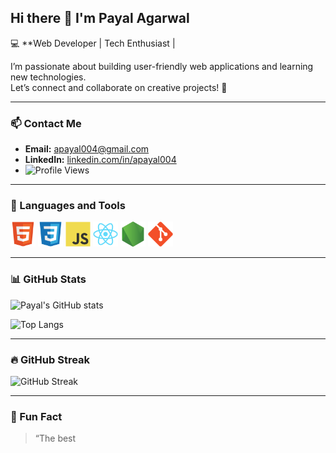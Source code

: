 ## Hi there 👋 I'm Payal Agarwal  

💻 **Web Developer | Tech Enthusiast | 

I’m passionate about building user-friendly web applications and learning new technologies.  
Let’s connect and collaborate on creative projects! 🚀  

---

### 📫 Contact Me  
- **Email:** [apayal004@gmail.com](mailto:apayal004@gmail.com)  
- **LinkedIn:** [linkedin.com/in/apayal004](https://www.linkedin.com/in/apayal004)  
- ![Profile Views](https://komarev.com/ghpvc/?username=payal004&label=Profile%20views&color=0e75b6&style=flat)

---

### 🧰 Languages and Tools  
<p>
  <img src="https://raw.githubusercontent.com/devicons/devicon/master/icons/html5/html5-original.svg" alt="HTML5" width="40" height="40"/>
  <img src="https://raw.githubusercontent.com/devicons/devicon/master/icons/css3/css3-original.svg" alt="CSS3" width="40" height="40"/>
  <img src="https://raw.githubusercontent.com/devicons/devicon/master/icons/javascript/javascript-original.svg" alt="JavaScript" width="40" height="40"/>
  <img src="https://raw.githubusercontent.com/devicons/devicon/master/icons/react/react-original.svg" alt="React" width="40" height="40"/>
  <img src="https://raw.githubusercontent.com/devicons/devicon/master/icons/nodejs/nodejs-original.svg" alt="Node.js" width="40" height="40"/>
  <img src="https://raw.githubusercontent.com/devicons/devicon/master/icons/git/git-original.svg" alt="Git" width="40" height="40"/>
</p>

---

### 📊 GitHub Stats  
![Payal's GitHub stats](https://github-readme-stats.vercel.app/api?username=payal004&show_icons=true&theme=radical)  

![Top Langs](https://github-readme-stats.vercel.app/api/top-langs/?username=payal004&layout=compact&theme=radical)

---

### 🔥 GitHub Streak  
![GitHub Streak](https://streak-stats.demolab.com?user=payal004&theme=radical)

---

### 💬 Fun Fact  
> “The best
